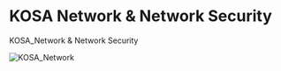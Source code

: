 # KOSA Network & Network Security
KOSA_Network & Network Security


![KOSA_Network](https://user-images.githubusercontent.com/54794815/163596047-baac3fa5-11ec-43aa-9cda-64e554a9a87d.jpg)

